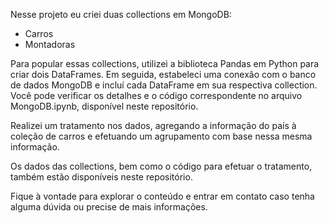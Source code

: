 Nesse projeto eu criei duas collections em MongoDB:
- Carros
- Montadoras

Para popular essas collections, utilizei a biblioteca Pandas em Python para criar dois DataFrames. Em seguida, estabeleci uma conexão com o banco de dados MongoDB e incluí cada DataFrame em sua respectiva collection. Você pode verificar os detalhes e o código correspondente no arquivo MongoDB.ipynb, disponível neste repositório.

Realizei um tratamento nos dados, agregando a informação do país à coleção de carros e efetuando um agrupamento com base nessa mesma informação.

Os dados das collections, bem como o código para efetuar o tratamento, também estão disponíveis neste repositório.

Fique à vontade para explorar o conteúdo e entrar em contato caso tenha alguma dúvida ou precise de mais informações.
